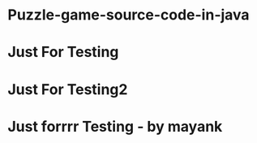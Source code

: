 # Puzzle-game-source-code-in-java
# Just For Testing
# Just For Testing2
# Just forrrr Testing - by mayank 
